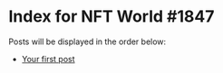 # Index for NFT World #1847
Posts will be displayed in the order below:

- [Your first post](./001-first.md)

